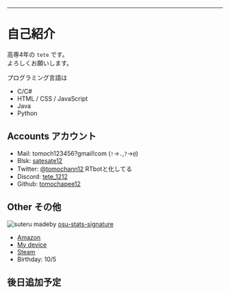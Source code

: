 ---

# 自己紹介

高専4年の `tete` です。  
よろしくお願いします。  

プログラミング言語は
- C/C#
- HTML / CSS / JavaScript
- Java
- Python

## Accounts アカウント

- Mail:
  tomoch123456?gmail!com
  (`!`->`.`,`?`->`@`)
- Blsk:
  [satesate12](https://bsky.app/profile/satesate12.bsky.social)
- Twitter:
  [@tomochann12](https://twitter.com/tomochann12) RTbotと化してる
- Discord:
  [tete_1212](https://discord.com/users/801798242894741545)
- Github:
  [tomochapee12](https://github.com/tomochapee12)

## Other その他

   ![suteru](https://osu-sig.vercel.app/card?user=tomochapee&mode=std&lang=en&blur=6&round_avatar=true&animation=true&hue=255)
  madeby [osu-stats-signature](https://osu-sig.vercel.app/)
- [Amazon](https://www.amazon.jp/hz/wishlist/ls/ACR7BHT9JAKW?ref_=wl_share)
- [My device](https://geartics.com/tomochann12)
- [Steam](https://steamcommunity.com/id/tomochapee/)
- Birthday: 10/5

## 後日追加予定

